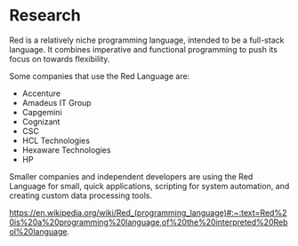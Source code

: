 # Research
Red is a relatively niche programming language, intended to be a full-stack language. It combines imperative and functional programming to push its focus on towards flexibility.

Some companies that use the Red Language are:
- Accenture
- Amadeus IT Group
- Capgemini
- Cognizant
- CSC
- HCL Technologies
- Hexaware Technologies
- HP

Smaller companies and independent developers are using the Red Language for small, quick applications, scripting for system automation, and creating custom data processing tools.

https://en.wikipedia.org/wiki/Red_(programming_language)#:~:text=Red%20is%20a%20programming%20language,of%20the%20interpreted%20Rebol%20language.
